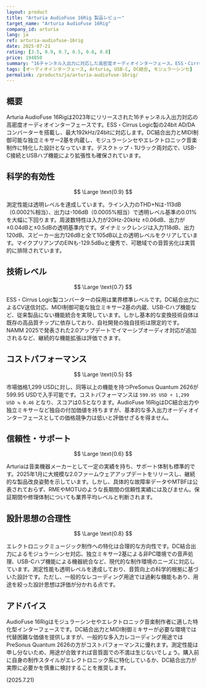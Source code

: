 ```yaml
---
layout: product
title: "Arturia AudioFuse 16Rig 製品レビュー"
target_name: "Arturia AudioFuse 16Rig"
company_id: arturia
lang: ja
ref: arturia-audiofuse-16rig
date: 2025-07-21
rating: [3.5, 0.9, 0.7, 0.5, 0.6, 0.8]
price: 194850
summary: "16チャンネル入出力に対応した高密度オーディオインターフェース。ESS・Cirrus Logic製コンバーターと独立ミキサー2基を搭載し、エレクトロニックミュージックに特化した設計が特徴的"
tags: [オーディオインターフェース, Arturia, USB-C, DC結合, モジュラーシンセ]
permalink: /products/ja/arturia-audiofuse-16rig/
---
```


## 概要

Arturia AudioFuse 16Rigは2023年にリリースされた16チャンネル入出力対応の高密度オーディオインターフェースです。ESS・Cirrus Logic製の24bit AD/DAコンバーターを搭載し、最大192kHz/24bitに対応します。DC結合出力とMIDI制御可能な独立ミキサー2基を内蔵し、モジュラーシンセやエレクトロニック音楽制作に特化した設計となっています。デスクトップ・1Uラック両対応で、USB-C接続とUSBハブ機能により拡張性も確保されています。

## 科学的有効性

$$ \Large \text{0.9} $$

測定性能は透明レベルを達成しています。ライン入力のTHD+Nは-113dB（0.0002%相当）、出力は-106dB（0.0005%相当）で透明レベル基準の0.01%を大幅に下回ります。周波数特性は入力が20Hz-20kHz ±0.06dB、出力が±0.04dBと±0.5dBの透明基準内です。ダイナミックレンジは入力118dB、出力120dB、スピーカー出力126dBと全て105dB以上の透明レベルをクリアしています。マイクプリアンプのEINも-129.5dBuと優秀で、可聴域での音質劣化は実質的に排除されています。

## 技術レベル

$$ \Large \text{0.7} $$

ESS・Cirrus Logic製コンバーターの採用は業界標準レベルです。DC結合出力によるCV送信対応、MIDI制御可能な独立ミキサー2基の内蔵、USB-Cハブ機能など、従来製品にない機能統合を実現しています。しかし基本的な変換技術自体は既存の高品質チップに依存しており、自社開発の独自技術は限定的です。NAMM 2025で発表された2.0アップデートでイマーシブオーディオ対応が追加されるなど、継続的な機能拡張は評価できます。

## コストパフォーマンス

$$ \Large \text{0.5} $$

市場価格1,299 USDに対し、同等以上の機能を持つPreSonus Quantum 2626が599.95 USDで入手可能です。コストパフォーマンスは `599.95 USD ÷ 1,299 USD ≒ 0.46` となり、スコアは0.5となります。AudioFuse 16RigはDC結合出力や独立ミキサーなど独自の付加価値を持ちますが、基本的な多入出力オーディオインターフェースとしての価格競争力は低いと評価せざるを得ません。

## 信頼性・サポート

$$ \Large \text{0.6} $$

Arturiaは音楽機器メーカーとして一定の実績を持ち、サポート体制も標準的です。2025年1月に大規模な2.0ファームウェアアップデートをリリースし、継続的な製品改良姿勢を示しています。しかし、具体的な故障率データやMTBFは公表されておらず、RMEやMOTUのような長期間の信頼性実績には及びません。保証期間や修理体制についても業界平均レベルと判断されます。

## 設計思想の合理性

$$ \Large \text{0.8} $$

エレクトロニックミュージック制作への特化は合理的な方向性です。DC結合出力によるモジュラーシンセ対応、独立ミキサー2基による非PC環境での音声処理、USB-Cハブ機能による機器統合など、現代的な制作環境のニーズに対応しています。測定性能も透明レベルを達成しており、音質向上の科学的根拠に基づいた設計です。ただし、一般的なレコーディング用途では過剰な機能もあり、用途を絞った設計思想は評価が分かれる点です。

## アドバイス

AudioFuse 16Rigはモジュラーシンセやエレクトロニック音楽制作者に適した特化型インターフェースです。DC結合出力とMIDI制御ミキサーが必要な環境では代替困難な価値を提供しますが、一般的な多入力レコーディング用途ではPreSonus Quantum 2626の方がコストパフォーマンスに優れます。測定性能は申し分ないため、用途が合致すれば音質面での不満は生じないでしょう。購入前に自身の制作スタイルがエレクトロニック系に特化しているか、DC結合出力が実際に必要かを慎重に検討することを推奨します。

(2025.7.21)
